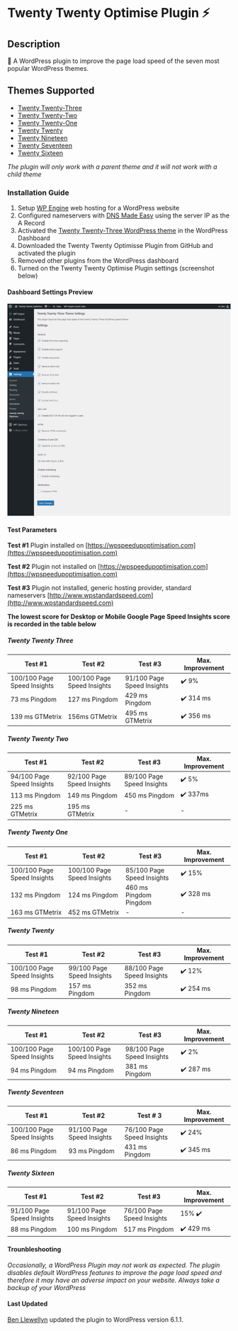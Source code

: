 # Twenty Twenty Optimise Plugin :zap:

## Description
:rainbow: A WordPress plugin to improve the page load speed of the seven most popular WordPress themes.

## Themes Supported
* [Twenty Twenty-Three](https://en-gb.wordpress.org/themes/twentytwentythree/)
* [Twenty Twenty-Two](https://en-gb.wordpress.org/themes/twentytwentytwo/)
* [Twenty Twenty-One](https://en-gb.wordpress.org/themes/twentytwentyone/)
* [Twenty Twenty](https://en-gb.wordpress.org/themes/twentytwenty/)
* [Twenty Nineteen](https://en-gb.wordpress.org/themes/twentynineteen/)
* [Twenty Seventeen](https://en-gb.wordpress.org/themes/twentyseventeen/)
* [Twenty Sixteen](https://en-gb.wordpress.org/themes/twentysixteen/)

_The plugin will only work with a parent theme and it will not work with a child theme_

### Installation Guide
1. Setup [WP Engine](https://wpengine.com) web hosting for a WordPress website
2. Configured nameservers with [DNS Made Easy](https://dnsmadeeasy.com) using the server IP as the A Record
3. Activated the [Twenty Twenty-Three WordPress theme](https://en-gb.wordpress.org/themes/twentytwentyone/) in the WordPress Dashboard
4. Downloaded the Twenty Twenty Optimisse Plugin from GitHub and activated the plugin
5. Removed other plugins from the WordPress dashboard
6. Turned on the Twenty Twenty Optimise Plugin settings (screenshot below)

#### Dashboard Settings Preview
![Settings Preview In WordPress Dashboard](https://github.com/slibdesign/twentytwentyoptimise/blob/master/screenshot/twentytwentyoptimisewppluginscreenshot.png)

#### Test Parameters

**Test #1** Plugin installed on [https://wpspeedupoptimisation.com](https://wpspeedupoptimisation.com)

**Test #2** Plugin not installed on [https://wpspeedupoptimisation.com](https://wpspeedupoptimisation.com)

**Test #3** Plugin not installed, generic hosting provider, standard nameservers [http://www.wpstandardspeed.com](http://www.wpstandardspeed.com)

__The lowest score for Desktop or Mobile Google Page Speed Insights score is recorded in the table below__

##### Twenty Twenty Three

Test #1  | Test #2 | Test #3 | Max. Improvement
----------------- | -------------------- | ----------------------- | -----------------------
100/100 Page Speed Insights | 100/100 Page Speed Insights | 91/100 Page Speed Insights | :heavy_check_mark: 9%
73 ms Pingdom | 127 ms Pingdom | 429 ms Pingdom | :heavy_check_mark: 314 ms
139 ms GTMetrix | 156ms GTMetrix | 495 ms GTMetrix | :heavy_check_mark: 356 ms

##### Twenty Twenty Two

Test #1  | Test #2 | Test #3 | Max. Improvement
----------------- | -------------------- | -------------------- | -------------------- 
94/100 Page Speed Insights | 92/100 Page Speed Insights | 89/100 Page Speed Insights | :heavy_check_mark: 5%
113 ms Pingdom | 149 ms Pingdom | 450 ms Pingdom | :heavy_check_mark: 337ms
225 ms GTMetrix | 195 ms GTMetrix | - | -

##### Twenty Twenty One

Test #1 | Test #2 | Test #3 | Max. Improvement
----------------- | -------------------- | -------------------- | --------------------
100/100 Page Speed Insights | 100/100 Page Speed Insights | 85/100 Page Speed Insights | :heavy_check_mark: 15%
132 ms Pingdom | 124 ms Pingdom | 460 ms Pingdom Pingdom | :heavy_check_mark: 328 ms
163 ms GTMetrix | 452 ms GTMetrix | - | -

##### Twenty Twenty 

Test #1 | Test #2 | Test #3 | Max. Improvement
----------------- | --------------------| --------------------| --------------------
100/100 Page Speed Insights | 99/100 Page Speed Insights | 88/100 Page Speed Insights | :heavy_check_mark: 12%
98 ms Pingdom | 157 ms Pingdom | 352 ms Pingdom | :heavy_check_mark: 254 ms

##### Twenty Nineteen

Test #1 | Test #2 | Test #3 | Max. Improvement
----------------- | -------------------- | -------------------- | --------------------
100/100 Page Speed Insights | 100/100 Page Speed Insights | 98/100 Page Speed Insights | :heavy_check_mark: 2%
94 ms Pingdom | 94 ms Pingdom | 381 ms Pingdom | :heavy_check_mark: 287 ms

##### Twenty Seventeen

Test #1 | Test #2 | Test # 3 | Max. Improvement
----------------- | -------------------- | -------------------- | --------------------
100/100 Page Speed Insights | 91/100 Page Speed Insights | 76/100 Page Speed Insights | :heavy_check_mark: 24% 
86 ms Pingdom | 93 ms Pingdom | 431 ms Pingdom | :heavy_check_mark: 345 ms

##### Twenty Sixteen

Test #1 | Test #2 | Test #3 | Max. Improvement
----------------- | -------------------- | -------------------- | --------------------
91/100 Page Speed Insights | 91/100 Page Speed Insights | 76/100 Page Speed Insights | 15% :heavy_check_mark:
88 ms Pingdom | 100 ms Pingdom  | 517 ms Pingdom | :heavy_check_mark: 429 ms

#### Trounbleshooting
_Occasionally, a WordPress Plugin may not work as expected. The plugin disables default WordPress features to improve the page load speed and therefore it may have an adverse impact on your website. Always take a backup of your WordPress_

#### Last Updated
[Ben Llewellyn](https://www.slibdesign.com) updated the plugin to WordPress version 6.1.1.





